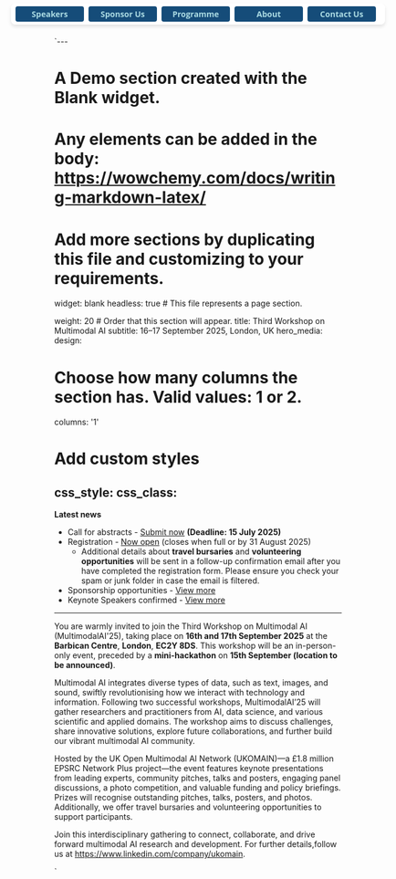 `---
# A Demo section created with the Blank widget.
# Any elements can be added in the body: https://wowchemy.com/docs/writing-markdown-latex/
# Add more sections by duplicating this file and customizing to your requirements.
widget: blank
headless: true # This file represents a page section.

weight: 20 # Order that this section will appear.
title: Third Workshop on Multimodal AI
subtitle: 16–17 September 2025, London, UK
hero_media: 
design:
  # Choose how many columns the section has. Valid values: 1 or 2.
  columns: '1'
  # Add custom styles
  css_style:
  css_class:
---
<style>
  .sticky-buttons {
    position: fixed;
    top: 6px !important;
    left: 50%;
    transform: translateX(-50%);
    background: rgba(255, 255, 255, 0.9);
    padding: 5px 8px;
    border-radius: 8px;
    box-shadow: 0px 4px 6px rgba(0, 0, 0, 0.1);
    z-index: 9999;

    display: flex;            /* Enable flex layout */
    flex-direction: row;      /* Keep items in a row */
    flex-wrap: nowrap;        /* Prevent wrapping */
    overflow-x: auto;         /* Allow scrolling on very small screens */
    max-width: 100vw;         /* Avoid overflowing viewport width */
  }

  .sticky-buttons button {
    font-family: 'Open Sans', Arial, sans-serif;
    font-size: 14px;
    font-weight: bold;
    padding: 4px 12px;
    border: none;
    border-radius: 4px;
    background-color: #154c79;
    color: #abdbe3;
    cursor: pointer;
    margin-right: 8px;
    flex: 0 0 auto;           /* Prevent flex shrink/grow */
    min-width: 120px;
    white-space: nowrap;     /* Prevent button text from wrapping */
  }
</style>

<div class="sticky-buttons">
  <a href="#speaker" style="text-decoration: none;">
    <button>Speakers</button>
  </a>
  <a href="/call-for-sponsorship/" style="text-decoration: none;">
    <button>Sponsor Us</button>
  </a>
  <a href="#programme" style="text-decoration: none;">
    <button>Programme</button>
  </a>
  <a href="#about" style="text-decoration: none;">
    <button>About</button>
  </a>
  <a href="#contact" style="text-decoration: none;">
    <button>Contact Us</button>
  </a>

</div>


**Latest news**
  - Call for abstracts  - [Submit now](https://forms.gle/82gbPCu5tBkCm8i29) **(Deadline: 15 July 2025)**
  - Registration - [Now open](https://onlineshop.shef.ac.uk/conferences-and-events/faculty-of-engineering/computer-science/third-workshop-on-multimodal-ai) (closes when full or by 31 August 2025)
    - Additional details about **travel bursaries** and **volunteering opportunities** will be sent in a follow-up confirmation email after you have completed the registration form. Please ensure you check your spam or junk folder in case the email is filtered.
  - Sponsorship opportunities - [View more](/call-for-sponsorship/)
  - Keynote Speakers confirmed - [View more](#speaker)

---

You are warmly invited to join the Third Workshop on Multimodal AI (MultimodalAI'25), taking place on **16th and 17th September 2025** at the **Barbican Centre**, **London**, **EC2Y 8DS**. This workshop will be an in-person-only event, preceded by a **mini-hackathon** on **15th September (location to be announced)**.

Multimodal AI integrates diverse types of data, such as text, images, and sound, swiftly revolutionising how we interact with technology and information. Following two successful workshops, MultimodalAI’25 will gather researchers and practitioners from AI, data science, and various scientific and applied domains. The workshop aims to discuss challenges, share innovative solutions, explore future collaborations, and further build our vibrant multimodal AI community.

Hosted by the UK Open Multimodal AI Network (UKOMAIN)—a £1.8 million EPSRC Network Plus project—the event features keynote presentations from leading experts, community pitches, talks and posters, engaging panel discussions, a photo competition, and valuable funding and policy briefings. Prizes will recognise outstanding pitches, talks, posters, and photos. Additionally, we offer travel bursaries and volunteering opportunities to support participants.

Join this interdisciplinary gathering to connect, collaborate, and drive forward multimodal AI research and development.  For further details,follow us at https://www.linkedin.com/company/ukomain.





`
